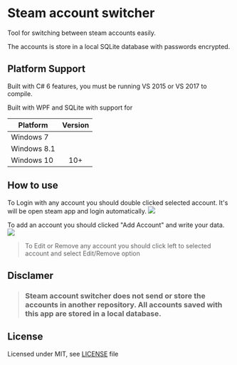 # Steam account switcher

Tool for switching between steam accounts easily. 

The accounts is store in a local SQLite database with passwords encrypted. 

## Platform Support

Built with C# 6 features, you must be running VS 2015 or VS 2017 to compile.

Built with WPF and SQLite with support for

|Platform|Version|
| ------------------- | :------------------: |
|Windows 7 ||
|Windows 8.1 ||
|Windows 10 |10+|

## How to use

To Login with any account you should double clicked selected account. It's will be open steam app and login automatically.
![](images/main.png)

To add an account you should clicked "Add Account" and write your data.
![](images/add.png)

>To Edit or Remove any account you should click left to selected account and select Edit/Remove option


## Disclamer

> ### Steam account switcher does not send or store the accounts in another repository. All accounts saved with this app are stored in a local database.


## License
Licensed under MIT, see [LICENSE](LICENSE) file

